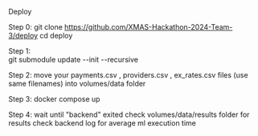 Deploy

Step 0:
git clone https://github.com/XMAS-Hackathon-2024-Team-3/deploy
cd deploy

Step 1:  
git submodule update --init --recursive

Step 2:
move your payments.csv , providers.csv , ex_rates.csv files (use same filenames) into volumes/data folder

Step 3:
docker compose up

Step 4:
wait until "backend" exited
check volumes/data/results folder for results
check backend log for average ml execution time
